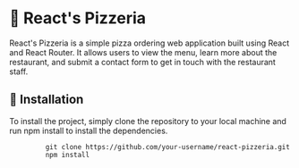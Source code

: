 # 🍕 React's Pizzeria
React's Pizzeria is a simple pizza ordering web application built using React and React Router. It allows users to view the menu, learn more about the restaurant, and submit a contact form to get in touch with the restaurant staff.

## 🚀 Installation
To install the project, simply clone the repository to your local machine and run npm install to install the dependencies.

             git clone https://github.com/your-username/react-pizzeria.git
             npm install
